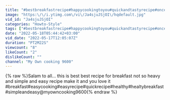 ```yaml
---
title: "#bestbreakfastrecipe#happycookingtoyou#quickandtastyrecipe#once I try and now it's daily#subscribe"
image: "https:\/\/i.ytimg.com\/vi\/Ja4sjuJSjOI\/hqdefault.jpg"
vid_id: "Ja4sjuJSjOI"
categories: "Howto-Style"
tags: ["#bestbreakfastrecipe#happycookingtoyou#quickandtastyrecipe#once","daily#subscribe"]
date: "2022-05-18T05:44:42+03:00"
vid_date: "2022-05-17T12:05:07Z"
duration: "PT2M22S"
viewcount: "8"
likeCount: "2"
dislikeCount: ""
channel: "My Own cooking 9600"
---
```

{% raw %}Salam to all... this is best best recipe for breakfast not so heavy and simple and easy recipe make it and you love it<br />#breakfast#easycooking#easyrecipe#quickrecipe#healthy#healtybreakfast#simpleandeasy@myowncooking9600{% endraw %}
